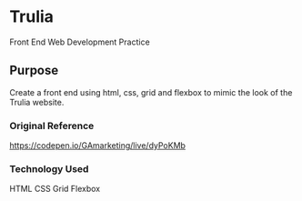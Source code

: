# Trulia

Front End Web Development Practice

## Purpose

Create a front end using html, css, grid and flexbox to mimic the look of the Trulia website.

### Original Reference

https://codepen.io/GAmarketing/live/dyPoKMb

### Technology Used

HTML
CSS
Grid
Flexbox
